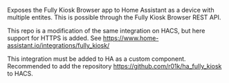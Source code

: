 Exposes the Fully Kiosk Browser app to Home Assistant as a device with multiple entites. This is possible through the Fully Kiosk Browser REST API.

This repo is a modification of the same integration on HACS, but here support for HTTPS is added. See https://www.home-assistant.io/integrations/fully_kiosk/

This integration must be added to HA as a custom component. Recommended to add the repository https://github.com/r01k/ha_fully_kiosk to HACS.
